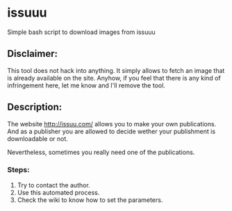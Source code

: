 issuuu
======

Simple bash script to download images from issuuu

## Disclaimer:
This tool does not hack into anything. It simply allows to fetch an image that is already available on the site.
Anyhow, if you feel that there is any kind of infringement here, let me know and I'll remove the tool.

## Description:
The website http://issuu.com/ allows you to make your own publications. And as a publisher you are allowed to decide wether your publishment is downloadable or not.

Nevertheless, sometimes you really need one of the publications.

### Steps:
1. Try to contact the author.
2. Use this automated process.
  1. Check the wiki to know how to set the parameters.